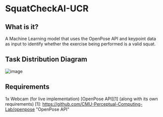 # SquatCheckAI-UCR

## What is it?

A Machine Learning model that uses the OpenPose API and keypoint data as input to identify whether the exercise being performed is a valid squat.

## Task Distribution Diagram
![image](https://github.com/seanjyi8424/SquatCheckAI-UCR/assets/108261874/442dfe6c-5652-4fa4-8023-69d9d679274f)

## Requirements
1x Webcam (for live implementation)
[OpenPose API][1] (along with its own requirements) 
[1]: https://github.com/CMU-Perceptual-Computing-Lab/openpose "OpenPose API"


